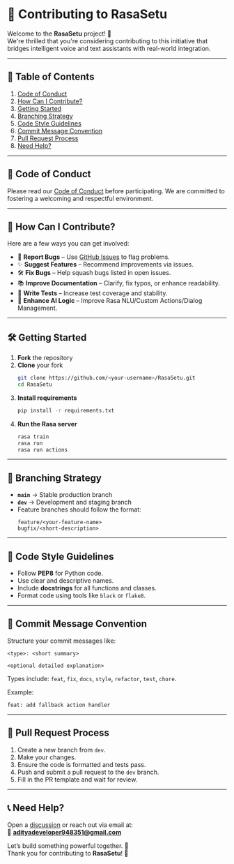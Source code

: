 
# 🤝 Contributing to RasaSetu

Welcome to the **RasaSetu** project! 🎉  
We're thrilled that you're considering contributing to this initiative that bridges intelligent voice and text assistants with real-world integration.

---

## 📌 Table of Contents
1. [Code of Conduct](#-code-of-conduct)
2. [How Can I Contribute?](#-how-can-i-contribute)
3. [Getting Started](#-getting-started)
4. [Branching Strategy](#-branching-strategy)
5. [Code Style Guidelines](#-code-style-guidelines)
6. [Commit Message Convention](#-commit-message-convention)
7. [Pull Request Process](#-pull-request-process)
8. [Need Help?](#-need-help)

---

## 📜 Code of Conduct

Please read our [Code of Conduct](CODE_OF_CONDUCT.md) before participating. We are committed to fostering a welcoming and respectful environment.

---

## 🚀 How Can I Contribute?

Here are a few ways you can get involved:

- 🐞 **Report Bugs** – Use [GitHub Issues](../../issues) to flag problems.
- ✨ **Suggest Features** – Recommend improvements via issues.
- 🛠 **Fix Bugs** – Help squash bugs listed in open issues.
- 📚 **Improve Documentation** – Clarify, fix typos, or enhance readability.
- 🧪 **Write Tests** – Increase test coverage and stability.
- 🤖 **Enhance AI Logic** – Improve Rasa NLU/Custom Actions/Dialog Management.

---

## 🛠 Getting Started

1. **Fork** the repository  
2. **Clone** your fork  
   ```bash
   git clone https://github.com/<your-username>/RasaSetu.git
   cd RasaSetu
   ```
3. **Install requirements**  
   ```bash
   pip install -r requirements.txt
   ```
4. **Run the Rasa server**  
   ```bash
   rasa train
   rasa run
   rasa run actions
   ```

---

## 🌱 Branching Strategy

- **`main`** → Stable production branch  
- **`dev`** → Development and staging branch  
- Feature branches should follow the format:
  ```
  feature/<your-feature-name>
  bugfix/<short-description>
  ```

---

## 🎨 Code Style Guidelines

- Follow **PEP8** for Python code.
- Use clear and descriptive names.
- Include **docstrings** for all functions and classes.
- Format code using tools like `black` or `flake8`.

---

## 💬 Commit Message Convention

Structure your commit messages like:

```
<type>: <short summary>

<optional detailed explanation>
```

Types include: `feat`, `fix`, `docs`, `style`, `refactor`, `test`, `chore`.

Example:
```
feat: add fallback action handler
```

---

## 🔁 Pull Request Process

1. Create a new branch from `dev`.
2. Make your changes.
3. Ensure the code is formatted and tests pass.
4. Push and submit a pull request to the `dev` branch.
5. Fill in the PR template and wait for review.

---

## 📞 Need Help?

Open a [discussion](../../discussions) or reach out via email at:  
📧 **adityadeveloper948351@gmail.com**

Let’s build something powerful together. 🚀  
Thank you for contributing to **RasaSetu**! 🙌
